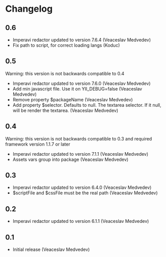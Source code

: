 Changelog
=========

0.6
----------------
- Imperavi redactor updated to version 7.6.4 (Veaceslav Medvedev)
- Fix path to script, for correct loading langs (Koduc)

0.5
----------------
Warning: this version is not backwards compatible to 0.4

- Imperavi redactor updated to version 7.6.0 (Veaceslav Medvedev)
- Add min javascript file. Use it on YII_DEBUG=false (Veaceslav Medvedev)
- Remove property $packageName (Veaceslav Medvedev)
- Add property $selector. Defaults to null. The textarea selector. If it null, will be render the textarea. (Veaceslav Medvedev)

0.4
----------------
Warning: this version is not backwards compatible to 0.3 and required framework version 1.1.7 or later

- Imperavi redactor updated to version 7.1.1 (Veaceslav Medvedev)
- Assets vars group into package (Veaceslav Medvedev)

0.3
----------------
- Imperavi redactor updated to version 6.4.0 (Veaceslav Medvedev)
- $scriptFile and $cssFile must be the real path (Veaceslav Medvedev)

0.2
----------------
- Imperavi redactor updated to version 6.1.1 (Veaceslav Medvedev)

0.1
----------------
- Initial release (Veaceslav Medvedev)
